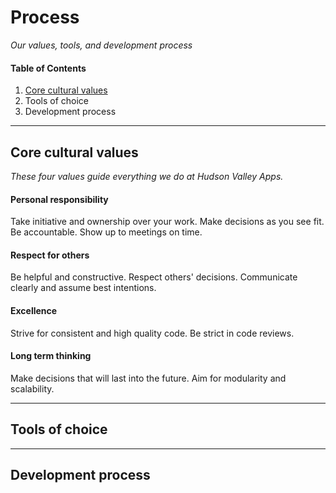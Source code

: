 # Process
*Our values, tools, and development process*

#### Table of Contents
1. [Core cultural values](https://github.com/hvapps/process#core-cultural-values)
2. Tools of choice
3. Development process

___

## Core cultural values
*These four values guide everything we do at Hudson Valley Apps.*
#### Personal responsibility  
Take initiative and ownership over your work. Make decisions as you see fit. Be accountable. Show up to meetings on time. 
#### Respect for others  
Be helpful and constructive. Respect others' decisions. Communicate clearly and assume best intentions.
#### Excellence  
Strive for consistent and high quality code. Be strict in code reviews. 
#### Long term thinking
Make decisions that will last into the future. Aim for modularity and scalability.

___

## Tools of choice

___

## Development process
